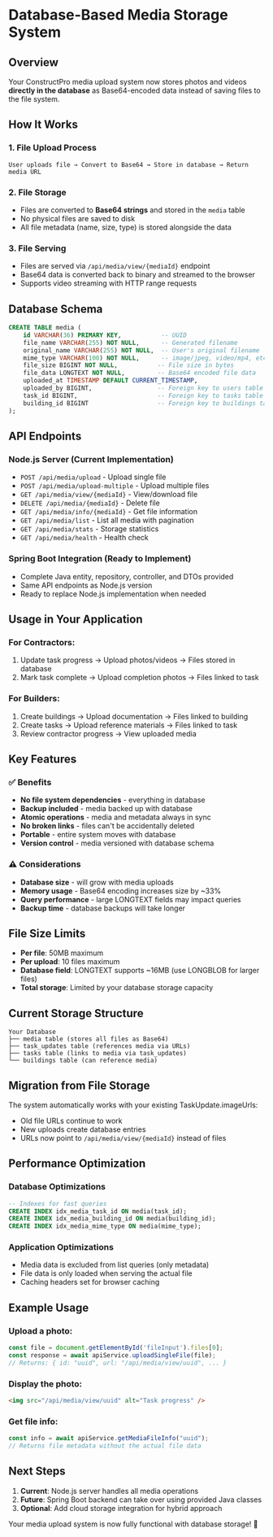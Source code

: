 # Database-Based Media Storage System

## Overview

Your ConstructPro media upload system now stores photos and videos **directly in the database** as Base64-encoded data instead of saving files to the file system.

## How It Works

### 1. **File Upload Process**
```
User uploads file → Convert to Base64 → Store in database → Return media URL
```

### 2. **File Storage**
- Files are converted to **Base64 strings** and stored in the `media` table
- No physical files are saved to disk
- All file metadata (name, size, type) is stored alongside the data

### 3. **File Serving**
- Files are served via `/api/media/view/{mediaId}` endpoint
- Base64 data is converted back to binary and streamed to the browser
- Supports video streaming with HTTP range requests

## Database Schema

```sql
CREATE TABLE media (
    id VARCHAR(36) PRIMARY KEY,           -- UUID
    file_name VARCHAR(255) NOT NULL,      -- Generated filename
    original_name VARCHAR(255) NOT NULL,  -- User's original filename
    mime_type VARCHAR(100) NOT NULL,      -- image/jpeg, video/mp4, etc.
    file_size BIGINT NOT NULL,           -- File size in bytes
    file_data LONGTEXT NOT NULL,         -- Base64 encoded file data
    uploaded_at TIMESTAMP DEFAULT CURRENT_TIMESTAMP,
    uploaded_by BIGINT,                  -- Foreign key to users table
    task_id BIGINT,                      -- Foreign key to tasks table
    building_id BIGINT                   -- Foreign key to buildings table
);
```

## API Endpoints

### Node.js Server (Current Implementation)
- `POST /api/media/upload` - Upload single file
- `POST /api/media/upload-multiple` - Upload multiple files
- `GET /api/media/view/{mediaId}` - View/download file
- `DELETE /api/media/{mediaId}` - Delete file
- `GET /api/media/info/{mediaId}` - Get file information
- `GET /api/media/list` - List all media with pagination
- `GET /api/media/stats` - Storage statistics
- `GET /api/media/health` - Health check

### Spring Boot Integration (Ready to Implement)
- Complete Java entity, repository, controller, and DTOs provided
- Same API endpoints as Node.js version
- Ready to replace Node.js implementation when needed

## Usage in Your Application

### **For Contractors:**
1. Update task progress → Upload photos/videos → Files stored in database
2. Mark task complete → Upload completion photos → Files linked to task

### **For Builders:**
1. Create buildings → Upload documentation → Files linked to building
2. Create tasks → Upload reference materials → Files linked to task
3. Review contractor progress → View uploaded media

## Key Features

### ✅ **Benefits**
- **No file system dependencies** - everything in database
- **Backup included** - media backed up with database
- **Atomic operations** - media and metadata always in sync
- **No broken links** - files can't be accidentally deleted
- **Portable** - entire system moves with database
- **Version control** - media versioned with database schema

### ⚠️ **Considerations**
- **Database size** - will grow with media uploads
- **Memory usage** - Base64 encoding increases size by ~33%
- **Query performance** - large LONGTEXT fields may impact queries
- **Backup time** - database backups will take longer

## File Size Limits

- **Per file**: 50MB maximum
- **Per upload**: 10 files maximum
- **Database field**: LONGTEXT supports ~16MB (use LONGBLOB for larger files)
- **Total storage**: Limited by your database storage capacity

## Current Storage Structure

```
Your Database
├── media table (stores all files as Base64)
├── task_updates table (references media via URLs)
├── tasks table (links to media via task_updates)
└── buildings table (can reference media)
```

## Migration from File Storage

The system automatically works with your existing TaskUpdate.imageUrls:
- Old file URLs continue to work
- New uploads create database entries
- URLs now point to `/api/media/view/{mediaId}` instead of files

## Performance Optimization

### **Database Optimizations**
```sql
-- Indexes for fast queries
CREATE INDEX idx_media_task_id ON media(task_id);
CREATE INDEX idx_media_building_id ON media(building_id);
CREATE INDEX idx_media_mime_type ON media(mime_type);
```

### **Application Optimizations**
- Media data is excluded from list queries (only metadata)
- File data is only loaded when serving the actual file
- Caching headers set for browser caching

## Example Usage

### **Upload a photo:**
```javascript
const file = document.getElementById('fileInput').files[0];
const response = await apiService.uploadSingleFile(file);
// Returns: { id: "uuid", url: "/api/media/view/uuid", ... }
```

### **Display the photo:**
```html
<img src="/api/media/view/uuid" alt="Task progress" />
```

### **Get file info:**
```javascript
const info = await apiService.getMediaFileInfo("uuid");
// Returns file metadata without the actual file data
```

## Next Steps

1. **Current**: Node.js server handles all media operations
2. **Future**: Spring Boot backend can take over using provided Java classes
3. **Optional**: Add cloud storage integration for hybrid approach

Your media upload system is now fully functional with database storage! 🎉

